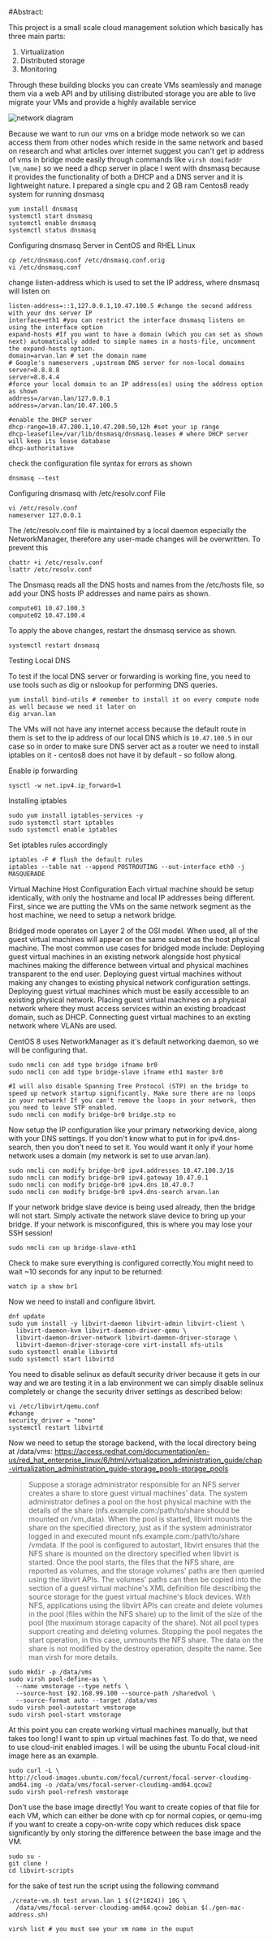 
#Abstract:

This project is a small scale cloud management solution which basically has three main parts:
1. Virtualization
2. Distributed storage
3. Monitoring

Through these building blocks you can create VMs seamlessly and manage them via a web API and by utilising distributed storage you are able to live migrate your VMs and provide a highly available service

![network diagram](img/Network-Diagram.jpg)


Because we want to run our vms on a bridge mode network so we can access them from other nodes which reside in the same network and based on research and what articles over internet suggest you can't get ip address of vms in bridge mode easily through commands like ` virsh domifaddr [vm_name] ` so we need a dhcp server in place I went with dnsmasq because it provides the functionality of both a DHCP and a DNS server and it is lightweight nature.
I prepared a single cpu and 2 GB ram Centos8 ready system for running dnsmasq

```
yum install dnsmasq
systemctl start dnsmasq
systemctl enable dnsmasq
systemctl status dnsmasq
```

Configuring dnsmasq Server in CentOS and RHEL Linux

```
cp /etc/dnsmasq.conf /etc/dnsmasq.conf.orig
vi /etc/dnsmasq.conf 
```
change listen-address which is used to set the IP address, where dnsmasq will listen on

```
listen-address=::1,127.0.0.1,10.47.100.5 #change the second address with your dns server IP
interface=eth1 #you can restrict the interface dnsmasq listens on using the interface option
expand-hosts #If you want to have a domain (which you can set as shown next) automatically added to simple names in a hosts-file, uncomment the expand-hosts option.
domain=arvan.lan # set the domain name
# Google's nameservers ,upstream DNS server for non-local domains 
server=8.8.8.8
server=8.8.4.4
#force your local domain to an IP address(es) using the address option as shown
address=/arvan.lan/127.0.0.1 
address=/arvan.lan/10.47.100.5

#enable the DHCP server
dhcp-range=10.47.200.1,10.47.200.50,12h #set your ip range
dhcp-leasefile=/var/lib/dnsmasq/dnsmasq.leases # where DHCP server will keep its lease database
dhcp-authoritative

```

check the configuration file syntax for errors as shown

```
dnsmasq --test
```



Configuring dnsmasq with /etc/resolv.conf File

```
vi /etc/resolv.conf
nameserver 127.0.0.1
```

The /etc/resolv.conf file is maintained by a local daemon especially the NetworkManager, therefore any user-made changes will be overwritten. To prevent this

```
chattr +i /etc/resolv.conf
lsattr /etc/resolv.conf
```

 The Dnsmasq reads all the DNS hosts and names from the /etc/hosts file, so add your DNS hosts IP addresses and name pairs as shown.
 
```
compute01 10.47.100.3
compute02 10.47.100.4
```

To apply the above changes, restart the dnsmasq service as shown.

```
systemctl restart dnsmasq
```

Testing Local DNS

To test if the local DNS server or forwarding is working fine, you need to use tools such as dig or nslookup for performing DNS queries. 

```
yum install bind-utils # remember to install it on every compute node as well because we need it later on
dig arvan.lan
```

The VMs will not have any internet access because the default route in them is set to the ip address of our local DNS which is `10.47.100.5` in our case so in order to make sure DNS server act as a router we need to install iptables on it - centos8 does not have it by default - so follow along.

Enable ip forwarding

```
sysctl -w net.ipv4.ip_forward=1
```

Installing iptables 

```
sudo yum install iptables-services -y
sudo systemctl start iptables
sudo systemctl enable iptables
```

Set iptables rules accordingly

```
iptables -F # flush the default rules
iptables --table nat --append POSTROUTING --out-interface eth0 -j MASQUERADE
```


Virtual Machine Host Configuration
Each virtual machine should be setup identically, with only the hostname and local IP addresses being different. First, since we are putting the VMs on the same network segment as the host machine, we need to setup a network bridge. 

Bridged mode operates on Layer 2 of the OSI model. When used, all of the guest virtual machines will appear on the same subnet as the host physical machine. The most common use cases for bridged mode include:
Deploying guest virtual machines in an existing network alongside host physical machines making the difference between virtual and physical machines transparent to the end user.
Deploying guest virtual machines without making any changes to existing physical network configuration settings.
Deploying guest virtual machines which must be easily accessible to an existing physical network. Placing guest virtual machines on a physical network where they must access services within an existing broadcast domain, such as DHCP.
Connecting guest virtual machines to an exsting network where VLANs are used.


CentOS 8 uses NetworkManager as it's default networking daemon, so we will be configuring that.

```
sudo nmcli con add type bridge ifname br0
sudo nmcli con add type bridge-slave ifname eth1 master br0

#I will also disable Spanning Tree Protocol (STP) on the bridge to speed up network startup significantly. Make sure there are no loops in your network! If you can't remove the loops in your network, then you need to leave STP enabled.
sudo nmcli con modify bridge-br0 bridge.stp no
```

Now setup the IP configuration like your primary networking device, along with your DNS settings. If you don't know what to put in for ipv4.dns-search, then you don't need to set it. You would want it only if your home network uses a domain (my network is set to use arvan.lan).

```
sudo nmcli con modify bridge-br0 ipv4.addresses 10.47.100.3/16
sudo nmcli con modify bridge-br0 ipv4.gateway 10.47.0.1
sudo nmcli con modify bridge-br0 ipv4.dns 10.47.0.7
sudo nmcli con modify bridge-br0 ipv4.dns-search arvan.lan
```

If your network bridge slave device is being used already, then the bridge will not start. Simply activate the network slave device to bring up your bridge. If your network is misconfigured, this is where you may lose your SSH session!

```
sudo nmcli con up bridge-slave-eth1
```

Check to make sure everything is configured correctly.You might need to wait ~10 seconds for any input to be returned:

```
watch ip a show br1
```

Now we need to install and configure libvirt. 
```
dnf update
sudo yum install -y libvirt-daemon libvirt-admin libvirt-client \
  libvirt-daemon-kvm libvirt-daemon-driver-qemu \
  libvirt-daemon-driver-network libvirt-daemon-driver-storage \
  libvirt-daemon-driver-storage-core virt-install nfs-utils
sudo systemctl enable libvirtd
sudo systemctl start libvirtd
```

You need to disable selinux as default security driver because it gets in our way and we are testing it in a lab environment we can simply disable selinux completely or change the security driver settings as described below:

```
vi /etc/libvirt/qemu.conf 
#change 
security_driver = "none"
systemctl restart libvirtd
```

Now we need to setup the storage backend, with the local directory being at /data/vms:
https://access.redhat.com/documentation/en-us/red_hat_enterprise_linux/6/html/virtualization_administration_guide/chap-virtualization_administration_guide-storage_pools-storage_pools

> Suppose a storage administrator responsible for an NFS server creates a share to store guest virtual machines' data. The system administrator defines a pool on the host physical machine with the details of the share (nfs.example.com:/path/to/share should be mounted on /vm_data). When the pool is started, libvirt mounts the share on the specified directory, just as if the system administrator logged in and executed mount nfs.example.com:/path/to/share /vmdata. If the pool is configured to autostart, libvirt ensures that the NFS share is mounted on the directory specified when libvirt is started.
Once the pool starts, the files that the NFS share, are reported as volumes, and the storage volumes' paths are then queried using the libvirt APIs. The volumes' paths can then be copied into the section of a guest virtual machine's XML definition file describing the source storage for the guest virtual machine's block devices. With NFS, applications using the libvirt APIs can create and delete volumes in the pool (files within the NFS share) up to the limit of the size of the pool (the maximum storage capacity of the share). Not all pool types support creating and deleting volumes. Stopping the pool negates the start operation, in this case, unmounts the NFS share. The data on the share is not modified by the destroy operation, despite the name. See man virsh for more details. 

```
sudo mkdir -p /data/vms
sudo virsh pool-define-as \
  --name vmstorage --type netfs \
  --source-host 192.168.99.100 --source-path /sharedvol \
  --source-format auto --target /data/vms
sudo virsh pool-autostart vmstorage
sudo virsh pool-start vmstorage
```

At this point you can create working virtual machines manually, but that takes too long! I want to spin up virtual machines fast. To do that, we need to use cloud-init enabled images. I will be using the ubuntu Focal cloud-init image here as an example.


```
sudo curl -L \
http://cloud-images.ubuntu.com/focal/current/focal-server-cloudimg-amd64.img -o /data/vms/focal-server-cloudimg-amd64.qcow2
sudo virsh pool-refresh vmstorage
```

Don't use the base image directly! You want to create copies of that file for each VM, which can either be done with cp for normal copies, or qemu-img if you want to create a copy-on-write copy which reduces disk space significantly by only storing the difference between the base image and the VM.

```
sudo su -
git clone !
cd libvirt-scripts
```

for the sake of test run the script using the following command 

```
./create-vm.sh test arvan.lan 1 $((2*1024)) 10G \
  /data/vms/focal-server-cloudimg-amd64.qcow2 debian $(./gen-mac-address.sh)

virsh list # you must see your vm name in the ouput
```

